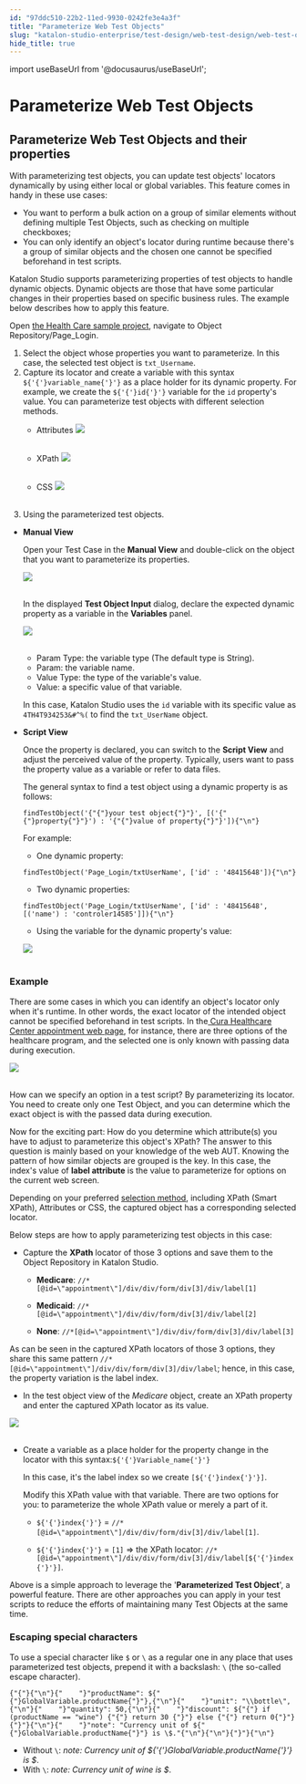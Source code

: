 ```yaml
---
id: "97ddc510-22b2-11ed-9930-0242fe3e4a3f"
title: "Parameterize Web Test Objects"
slug: "katalon-studio-enterprise/test-design/web-test-design/web-test-objects/parameterize-web-test-objects"
hide_title: true
---
```

import useBaseUrl from '@docusaurus/useBaseUrl';

    

# <a id="id_parameterize-web-objects" class="anchor_top_offset"/><a id="ariaid-title1" class="anchor_top_offset"/>Parameterize Web Test Objects

    
    
  

## <a id="id_1" class="anchor_top_offset"/>Parameterize Web Test Objects and their properties

<p xmlns="http://www.w3.org/1999/xhtml" className="p">With parameterizing test objects, you can update test objects'   locators dynamically by using either local or global variables.   This feature comes in handy in these use cases:</p> 
<ul xmlns="http://www.w3.org/1999/xhtml" className="ul"><li className="li">You want to perform a bulk action on a group of similar     elements without defining multiple Test Objects, such as checking     on multiple checkboxes;</li><li className="li">You can only identify an object's locator during runtime     because there's a group of similar objects and the chosen one     cannot be specified beforehand in test scripts.</li></ul> 
<p xmlns="http://www.w3.org/1999/xhtml" className="p">Katalon Studio supports parameterizing properties of test   objects to handle dynamic objects. Dynamic objects are those that   have some particular changes in their properties based on specific   business rules. The example below describes how to apply this   feature.</p> 
<p xmlns="http://www.w3.org/1999/xhtml" className="p">Open <a className="xref j-external-link" href="https://github.com/katalon-studio-samples/healthcare-tests" target="_blank">the     Health Care sample project</a>, navigate to Object   Repository/Page_Login.</p> 
<ol xmlns="http://www.w3.org/1999/xhtml" className="ol"><li className="li">Select the object whose properties you want to parameterize. In     this case, the selected test object is     <code className="ph codeph">txt_Username</code>.</li><li className="li">Capture its locator and create a variable with this syntax     <code className="ph codeph">${'{'}variable_name{'}'}</code> as a place holder for its dynamic     property. For example, we create the <code className="ph codeph">${'{'}id{'}'}</code> variable     for the <code className="ph codeph">id</code> property's value. You can parameterize test     objects with different selection methods.<ul className="ul"><li className="li">         <p className="p">Attributes <img className="image" height={398} src={useBaseUrl("https://github.com/katalon-studio/docs-images/raw/master/katalon-studio/docs/param-web-object/attributes.png")} width={896} /><br /><br />         </p>       </li><li className="li">         <p className="p">XPath <img className="image" height={243} src={useBaseUrl("https://github.com/katalon-studio/docs-images/raw/master/katalon-studio/docs/param-web-object/xpath-id.png")} width={606} /><br /><br />         </p>       </li><li className="li">         <p className="p">CSS <img className="image" height={130} src={useBaseUrl("https://github.com/katalon-studio/docs-images/raw/master/katalon-studio/docs/param-web-object/css-id.png")} width={395} /><br /><br />         </p>       </li></ul></li><li className="li"><p className="p">Using the parameterized test objects.</p></li></ol> 
<ul xmlns="http://www.w3.org/1999/xhtml" className="ul"><li className="li">     <p className="p">       <strong className="ph b">Manual View</strong>     </p>     <p className="p">Open your Test Case in the <strong className="ph b">Manual View</strong> and       double-click on the object that you want to parameterize its       properties.</p>     <p className="p">       <img className="image" height={466} src={useBaseUrl("https://github.com/katalon-studio/docs-images/raw/master/katalon-studio/docs/param-web-object/1.declare.png")} width={907} /><br /><br />     </p>     <p className="p">In the displayed <strong className="ph b">Test Object         Input</strong> dialog, declare the expected dynamic property       as a variable in the <strong className="ph b">Variables</strong> panel.</p>     <div className="p">       <img className="image" height={697} src={useBaseUrl("https://github.com/katalon-studio/docs-images/raw/master/katalon-studio/docs/param-web-object/2.variables-tab.png")} width={576} /><br /><br />       <ul className="ul"><li className="li">Param Type: the variable type (The default type is           String).</li><li className="li">Param: the variable name.</li><li className="li">Value Type: the type of the variable's value.</li><li className="li">Value: a specific value of that variable.</li></ul>      </div>     <p className="p">In this case, Katalon Studio uses the <code className="ph codeph">id</code> variable       with its specific value as <code className="ph codeph">4TH4T934253&amp;#^%(</code> to       find the <code className="ph codeph">txt_UserName</code> object.</p>   </li><li className="li">     <p className="p">       <strong className="ph b">Script View</strong>     </p>     <p className="p">Once the property is declared, you can switch to the       <strong className="ph b">Script View</strong> and adjust the perceived value of the       property. Typically, users want to pass the property value as a       variable or refer to data files.</p>     <p className="p">The general syntax to find a test object using a dynamic       property is as follows:</p>     <pre className="pre codeblock"><code>findTestObject('{"{"}your test object{"}"}', [('{"{"}property{"}"}') : '{"{"}value of property{"}"}']){"\n"}</code></pre>     <p className="p">For example:</p>     <ul className="ul"><li className="li">One dynamic property:</li></ul>     <pre className="pre codeblock"><code>findTestObject('Page_Login/txtUserName', ['id' : '48415648']){"\n"}</code></pre>     <ul className="ul"><li className="li">Two dynamic properties:</li></ul>     <pre className="pre codeblock"><code>findTestObject('Page_Login/txtUserName', ['id' : '48415648', [('name') : 'controler14585']]){"\n"}</code></pre>     <ul className="ul"><li className="li">Using the variable for the dynamic property's value:</li></ul>     <p className="p">       <img className="image" src={useBaseUrl("https://github.com/katalon-studio/docs-images/raw/master/katalon-studio/docs/manage-test-object/image2017-6-30-203A223A13.png")} /><br /><br />     </p>   </li></ul> 

### <a id="id_2" class="anchor_top_offset"/>Example

<p xmlns="http://www.w3.org/1999/xhtml" className="p">   There are some cases in which you can identify an object's locator   only when it's runtime. In other words, the exact locator of the   intended object cannot be specified beforehand in test scripts. In   the<a className="xref j-external-link" href="https://katalon-demo-cura.herokuapp.com/profile.php#login" target="_blank"> Cura Healthcare Center appointment web     page</a>,   for instance, there are three options of the healthcare program,   and the selected one is only known with passing data during   execution. </p> 
<img xmlns="http://www.w3.org/1999/xhtml" className="image" height={567} src={useBaseUrl("https://github.com/katalon-studio/docs-images/raw/master/katalon-studio/docs/manage-web-test-object/medicare.png")} width={670} /> 
<br xmlns="http://www.w3.org/1999/xhtml" /> 
<br xmlns="http://www.w3.org/1999/xhtml" /> 
<p xmlns="http://www.w3.org/1999/xhtml" className="p"> How can we specify an option in a test   script? By parameterizing its locator. You need to create only one   Test Object, and you can determine which the exact object is with   the passed data during execution. </p> 
<p xmlns="http://www.w3.org/1999/xhtml" className="p">Now for the exciting part: How do   you determine which attribute(s) you have to adjust to parameterize   this object's XPath? The answer to this question is mainly based on   your knowledge of the web AUT. Knowing the pattern of how similar   objects are grouped is the key. In this case, the index's value of   <strong className="ph b">label attribute</strong> is the value to parameterize for options on   the current web screen. </p> 
<p xmlns="http://www.w3.org/1999/xhtml" className="p">Depending on your preferred <a className="xref" href="/docs/legacy/katalon-studio-enterprise/test-design/web-test-design/web-test-objects/manage-web-test-objects">selection     method</a>,   including XPath (Smart XPath), Attributes or CSS, the captured   object has a corresponding selected locator. </p> 
<div xmlns="http://www.w3.org/1999/xhtml" className="p">Below steps are how to
  apply parameterizing test objects in this case:
  <ul className="ul"><li className="li"><p className="p">Capture the <strong className="ph b">XPath</strong> locator of those 3 options and save them to the Object Repository in Katalon Studio.</p><ul className="ul"><li className="li"><strong className="ph b">Medicare</strong>: <code className="ph codeph">//*[@id=\"appointment\"]/div/div/form/div[3]/div/label[1]</code></li><li className="li"><p className="p"><strong className="ph b">Medicaid</strong>: <code className="ph codeph">//*[@id=\"appointment\"]/div/div/form/div[3]/div/label[2]</code></p></li><li className="li"><p className="p"><strong className="ph b">None</strong>: <code className="ph codeph">//*[@id=\"appointment\"]/div/div/form/div[3]/div/label[3]</code></p></li></ul></li></ul>As can be seen in the captured XPath
  locators of those 3 options,
  they share this same pattern <code className="ph codeph">//*[@id=\"appointment\"]/div/div/form/div[3]/div/label</code>; hence, in this case, the property variation is the label index.</div>
<div xmlns="http://www.w3.org/1999/xhtml" className="p"><ul className="ul"><li className="li"><p className="p">In the test object view of the <em className="ph i">Medicare </em>object, create
        an XPath property and enter the captured XPath locator as its
        value. </p></li></ul><img className="image" src={useBaseUrl("https://github.com/katalon-studio/docs-images/raw/master/katalon-studio/docs/param-web-object/label1.png")} /><br /><br />
  <ul className="ul"><li className="li"><p className="p">Create a variable as a place holder for the property change in
        the locator with this syntax:<code className="ph codeph">${'{'}Variable_name{'}'}</code></p><p className="p"> In
        this case, it's the label index so we create
        <code className="ph codeph">[${'{'}index{'}'}]</code>. </p><p className="p">Modify this XPath value with that variable. There are two
        options for you: to parameterize the whole XPath value or merely a
        part of it.</p><ul className="ul"><li className="li"><code className="ph codeph">${'{'}index{'}'}</code> = <code className="ph codeph">//*[@id=\"appointment\"]/div/div/form/div[3]/div/label[1]</code>.</li><li className="li"><p className="p"><code className="ph codeph">${'{'}index{'}'}</code> = <code className="ph codeph">[1]</code> =&gt; the XPath locator: <code className="ph codeph">//*[@id=\"appointment\"]/div/div/form/div[3]/div/label[${'{'}index{'}'}]</code>.</p></li></ul></li></ul></div>
<p xmlns="http://www.w3.org/1999/xhtml" className="p">Above is a simple approach to leverage the   '<strong className="ph b">Parameterized Test Object</strong>', a powerful feature.   There are other approaches you can apply in your test scripts to   reduce the efforts of maintaining many Test Objects at the same   time.</p> 

### <a id="id_3" class="anchor_top_offset"/>Escaping special characters

<p xmlns="http://www.w3.org/1999/xhtml" className="p">To use a special character like <code className="ph codeph">$</code> or <code className="ph codeph">\</code>   as a regular one in any place that uses parameterized test objects,   prepend it with a backslash: <code className="ph codeph">\</code> (the so-called escape   character).</p> 
<pre xmlns="http://www.w3.org/1999/xhtml" className="pre codeblock"><code>{"{"}{"\n"}{"    "}"productName": ${"{"}GlobalVariable.productName{"}"},{"\n"}{"    "}"unit": "\\bottle\",{"\n"}{"    "}"quantity": 50,{"\n"}{"    "}"discount": ${"{"} if (productName == "wine") {"{"} return 30 {"}"} else {"{"} return 0{"}"}{"}"}{"\n"}{"    "}"note": "Currency unit of ${"{"}GlobalVariable.productName{"}"} is \$."{"\n"}{"\n"}{"}"}{"\n"}</code></pre> 
<ul xmlns="http://www.w3.org/1999/xhtml" className="ul"><li className="li">Without <code className="ph codeph">\</code>: <em className="ph i">note: Currency unit of       ${'{'}GlobalVariable.productName{'}'} is $</em>.</li><li className="li">With <code className="ph codeph">\</code>: <em className="ph i">note: Currency unit of wine is       $</em>.</li></ul> 
